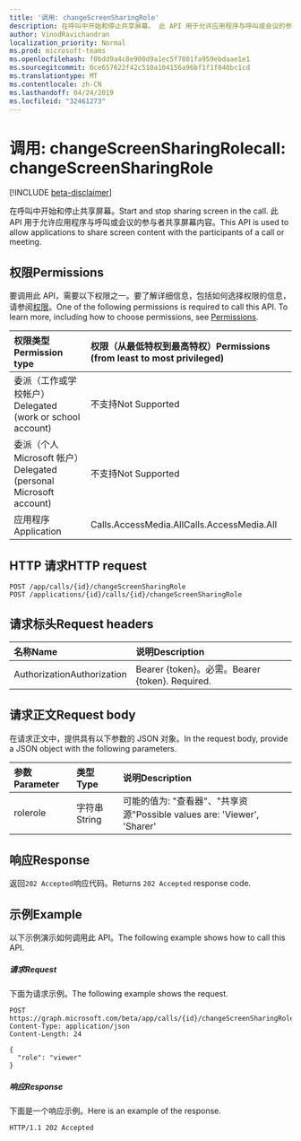 ```yaml
---
title: '调用: changeScreenSharingRole'
description: 在呼叫中开始和停止共享屏幕。 此 API 用于允许应用程序与呼叫或会议的参与者共享屏幕内容。
author: VinodRavichandran
localization_priority: Normal
ms.prod: microsoft-teams
ms.openlocfilehash: f0bdd9a4c8e900d9a1ec5f7801fa959ebdaae1e1
ms.sourcegitcommit: 0ce657622f42c510a104156a96bf1f1f040bc1cd
ms.translationtype: MT
ms.contentlocale: zh-CN
ms.lasthandoff: 04/24/2019
ms.locfileid: "32461273"
---
```

# <a name="call-changescreensharingrole"></a><span data-ttu-id="3f89c-104">调用: changeScreenSharingRole</span><span class="sxs-lookup"><span data-stu-id="3f89c-104">call: changeScreenSharingRole</span></span>

[!INCLUDE [beta-disclaimer](../../includes/beta-disclaimer.md)]

<span data-ttu-id="3f89c-105">在呼叫中开始和停止共享屏幕。</span><span class="sxs-lookup"><span data-stu-id="3f89c-105">Start and stop sharing screen in the call.</span></span> <span data-ttu-id="3f89c-106">此 API 用于允许应用程序与呼叫或会议的参与者共享屏幕内容。</span><span class="sxs-lookup"><span data-stu-id="3f89c-106">This API is used to allow applications to share screen content with the participants of a call or meeting.</span></span>

## <a name="permissions"></a><span data-ttu-id="3f89c-107">权限</span><span class="sxs-lookup"><span data-stu-id="3f89c-107">Permissions</span></span>
<span data-ttu-id="3f89c-p103">要调用此 API，需要以下权限之一。要了解详细信息，包括如何选择权限的信息，请参阅[权限](/graph/permissions-reference)。</span><span class="sxs-lookup"><span data-stu-id="3f89c-p103">One of the following permissions is required to call this API. To learn more, including how to choose permissions, see [Permissions](/graph/permissions-reference).</span></span>

| <span data-ttu-id="3f89c-110">权限类型</span><span class="sxs-lookup"><span data-stu-id="3f89c-110">Permission type</span></span>                        | <span data-ttu-id="3f89c-111">权限（从最低特权到最高特权）</span><span class="sxs-lookup"><span data-stu-id="3f89c-111">Permissions (from least to most privileged)</span></span> |
|:---------------------------------------|:--------------------------------------------|
| <span data-ttu-id="3f89c-112">委派（工作或学校帐户）</span><span class="sxs-lookup"><span data-stu-id="3f89c-112">Delegated (work or school account)</span></span>     | <span data-ttu-id="3f89c-113">不支持</span><span class="sxs-lookup"><span data-stu-id="3f89c-113">Not Supported</span></span>                               |
| <span data-ttu-id="3f89c-114">委派（个人 Microsoft 帐户）</span><span class="sxs-lookup"><span data-stu-id="3f89c-114">Delegated (personal Microsoft account)</span></span> | <span data-ttu-id="3f89c-115">不支持</span><span class="sxs-lookup"><span data-stu-id="3f89c-115">Not Supported</span></span>                               |
| <span data-ttu-id="3f89c-116">应用程序</span><span class="sxs-lookup"><span data-stu-id="3f89c-116">Application</span></span>                            | <span data-ttu-id="3f89c-117">Calls.AccessMedia.All</span><span class="sxs-lookup"><span data-stu-id="3f89c-117">Calls.AccessMedia.All</span></span>                       |

## <a name="http-request"></a><span data-ttu-id="3f89c-118">HTTP 请求</span><span class="sxs-lookup"><span data-stu-id="3f89c-118">HTTP request</span></span>
<!-- { "blockType": "ignored" } -->
```http
POST /app/calls/{id}/changeScreenSharingRole
POST /applications/{id}/calls/{id}/changeScreenSharingRole
```

## <a name="request-headers"></a><span data-ttu-id="3f89c-119">请求标头</span><span class="sxs-lookup"><span data-stu-id="3f89c-119">Request headers</span></span>
| <span data-ttu-id="3f89c-120">名称</span><span class="sxs-lookup"><span data-stu-id="3f89c-120">Name</span></span>          | <span data-ttu-id="3f89c-121">说明</span><span class="sxs-lookup"><span data-stu-id="3f89c-121">Description</span></span>               |
|:--------------|:--------------------------|
| <span data-ttu-id="3f89c-122">Authorization</span><span class="sxs-lookup"><span data-stu-id="3f89c-122">Authorization</span></span> | <span data-ttu-id="3f89c-p104">Bearer {token}。必需。</span><span class="sxs-lookup"><span data-stu-id="3f89c-p104">Bearer {token}. Required.</span></span> |

## <a name="request-body"></a><span data-ttu-id="3f89c-125">请求正文</span><span class="sxs-lookup"><span data-stu-id="3f89c-125">Request body</span></span>
<span data-ttu-id="3f89c-126">在请求正文中，提供具有以下参数的 JSON 对象。</span><span class="sxs-lookup"><span data-stu-id="3f89c-126">In the request body, provide a JSON object with the following parameters.</span></span>

| <span data-ttu-id="3f89c-127">参数</span><span class="sxs-lookup"><span data-stu-id="3f89c-127">Parameter</span></span>      | <span data-ttu-id="3f89c-128">类型</span><span class="sxs-lookup"><span data-stu-id="3f89c-128">Type</span></span>    |<span data-ttu-id="3f89c-129">说明</span><span class="sxs-lookup"><span data-stu-id="3f89c-129">Description</span></span>|
|:---------------|:--------|:----------|
|<span data-ttu-id="3f89c-130">role</span><span class="sxs-lookup"><span data-stu-id="3f89c-130">role</span></span>|<span data-ttu-id="3f89c-131">字符串</span><span class="sxs-lookup"><span data-stu-id="3f89c-131">String</span></span>|<span data-ttu-id="3f89c-132">可能的值为: "查看器"、"共享资源"</span><span class="sxs-lookup"><span data-stu-id="3f89c-132">Possible values are: 'Viewer', 'Sharer'</span></span>|

## <a name="response"></a><span data-ttu-id="3f89c-133">响应</span><span class="sxs-lookup"><span data-stu-id="3f89c-133">Response</span></span>
<span data-ttu-id="3f89c-134">返回`202 Accepted`响应代码。</span><span class="sxs-lookup"><span data-stu-id="3f89c-134">Returns `202 Accepted` response code.</span></span>

## <a name="example"></a><span data-ttu-id="3f89c-135">示例</span><span class="sxs-lookup"><span data-stu-id="3f89c-135">Example</span></span>
<span data-ttu-id="3f89c-136">以下示例演示如何调用此 API。</span><span class="sxs-lookup"><span data-stu-id="3f89c-136">The following example shows how to call this API.</span></span>

##### <a name="request"></a><span data-ttu-id="3f89c-137">请求</span><span class="sxs-lookup"><span data-stu-id="3f89c-137">Request</span></span>
<span data-ttu-id="3f89c-138">下面为请求示例。</span><span class="sxs-lookup"><span data-stu-id="3f89c-138">The following example shows the request.</span></span>

<!-- {
  "blockType": "request",
  "name": "call-changeScreenSharingRole"
}-->
```http
POST https://graph.microsoft.com/beta/app/calls/{id}/changeScreenSharingRole
Content-Type: application/json
Content-Length: 24

{
  "role": "viewer"
}
```

##### <a name="response"></a><span data-ttu-id="3f89c-139">响应</span><span class="sxs-lookup"><span data-stu-id="3f89c-139">Response</span></span>
<span data-ttu-id="3f89c-140">下面是一个响应示例。</span><span class="sxs-lookup"><span data-stu-id="3f89c-140">Here is an example of the response.</span></span> 

<!-- {
  "blockType": "response",
  "truncated": true,
  "@odata.type": "microsoft.graph.None"
} -->
```http
HTTP/1.1 202 Accepted
```

<!-- uuid: 8fcb5dbc-d5aa-4681-8e31-b001d5168d79
2015-10-25 14:57:30 UTC -->
<!--
{
  "type": "#page.annotation",
  "description": "call: changeScreenSharingRole",
  "keywords": "",
  "section": "documentation",
  "tocPath": "",
  "suppressions": [
    "Error: /api-reference/beta/api/call-changescreensharingrole.md:\r\n      Exception processing links.\r\n    System.ArgumentException: Link Definition was null. Link text: !INCLUDE [beta-disclaimer](../../includes/beta-disclaimer.md)\r\n      at ApiDoctor.Validation.DocFile.get_LinkDestinations()\r\n      at ApiDoctor.Validation.DocSet.ValidateLinks(Boolean includeWarnings, String[] relativePathForFiles, IssueLogger issues, Boolean requireFilenameCaseMatch, Boolean printOrphanedFiles)"
  ]
}
-->

